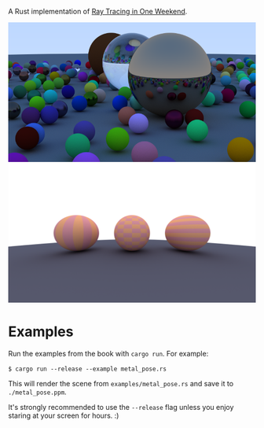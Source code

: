 A Rust implementation of [Ray Tracing in One Weekend](https://raytracing.github.io/books/RayTracingInOneWeekend.html).

![Book One Final Scene](render/final.png)
![Procedural Textures](render/proc_tex.png)
# Examples
Run the examples from the book with `cargo run`. For example:

```console
$ cargo run --release --example metal_pose.rs
```

This will render the scene from `examples/metal_pose.rs` and save it to `./metal_pose.ppm`.

It's strongly recommended to use the `--release` flag unless you enjoy staring at your screen for hours. :)

